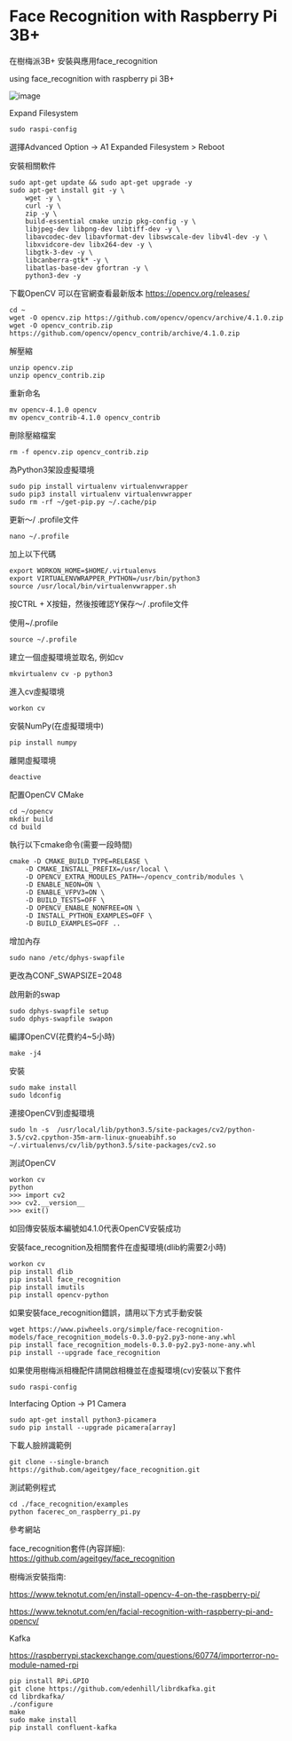 # Face Recognition with Raspberry Pi 3B+
在樹梅派3B+ 安裝與應用face_recognition

using face_recognition with raspberry pi 3B+

![image](https://github.com/chiajung0001/Face_Recognition_with_Raspberry_Pi_3B/blob/master/face_recognition%20with%20raspberry%20pi%203B%2B.png)



Expand Filesystem
```
sudo raspi-config
```
選擇Advanced Option -> A1 Expanded Filesystem > Reboot

安裝相關軟件
```
sudo apt-get update && sudo apt-get upgrade -y 
sudo apt-get install git -y \
    wget -y \
    curl -y \
    zip -y \
    build-essential cmake unzip pkg-config -y \
    libjpeg-dev libpng-dev libtiff-dev -y \
    libavcodec-dev libavformat-dev libswscale-dev libv4l-dev -y \
    libxvidcore-dev libx264-dev -y \
    libgtk-3-dev -y \
    libcanberra-gtk* -y \
    libatlas-base-dev gfortran -y \
    python3-dev -y
```

下載OpenCV
可以在官網查看最新版本 https://opencv.org/releases/
```
cd ~
wget -O opencv.zip https://github.com/opencv/opencv/archive/4.1.0.zip
wget -O opencv_contrib.zip https://github.com/opencv/opencv_contrib/archive/4.1.0.zip
```

解壓縮
```
unzip opencv.zip
unzip opencv_contrib.zip
```

重新命名
```
mv opencv-4.1.0 opencv
mv opencv_contrib-4.1.0 opencv_contrib
```

刪除壓縮檔案
```
rm -f opencv.zip opencv_contrib.zip
```

為Python3架設虛擬環境
```
sudo pip install virtualenv virtualenvwrapper
sudo pip3 install virtualenv virtualenvwrapper
sudo rm -rf ~/get-pip.py ~/.cache/pip
```

更新〜/ .profile文件
```
nano ~/.profile
```

加上以下代碼
```
export WORKON_HOME=$HOME/.virtualenvs
export VIRTUALENVWRAPPER_PYTHON=/usr/bin/python3
source /usr/local/bin/virtualenvwrapper.sh
```
按CTRL + X按鈕，然後按確認Y保存〜/ .profile文件

使用~/.profile
```
source ~/.profile
```

建立一個虛擬環境並取名, 例如cv
```
mkvirtualenv cv -p python3
```

進入cv虛擬環境
```
workon cv
```


安裝NumPy(在虛擬環境中)
```
pip install numpy
```

離開虛擬環境
```
deactive
```

配置OpenCV CMake
```
cd ~/opencv
mkdir build
cd build
```

執行以下cmake命令(需要一段時間)
```
cmake -D CMAKE_BUILD_TYPE=RELEASE \
    -D CMAKE_INSTALL_PREFIX=/usr/local \
    -D OPENCV_EXTRA_MODULES_PATH=~/opencv_contrib/modules \
    -D ENABLE_NEON=ON \
    -D ENABLE_VFPV3=ON \
    -D BUILD_TESTS=OFF \
    -D OPENCV_ENABLE_NONFREE=ON \
    -D INSTALL_PYTHON_EXAMPLES=OFF \
    -D BUILD_EXAMPLES=OFF ..
```

增加內存
```
sudo nano /etc/dphys-swapfile
```
更改為CONF_SWAPSIZE=2048

啟用新的swap
```
sudo dphys-swapfile setup
sudo dphys-swapfile swapon
```

編譯OpenCV(花費約4~5小時)
```
make -j4
```

安裝
```
sudo make install
sudo ldconfig
```

連接OpenCV到虛擬環境
```
sudo ln -s  /usr/local/lib/python3.5/site-packages/cv2/python-3.5/cv2.cpython-35m-arm-linux-gnueabihf.so ~/.virtualenvs/cv/lib/python3.5/site-packages/cv2.so
```

測試OpenCV
```
workon cv
python
>>> import cv2
>>> cv2.__version__
>>> exit()
```
如回傳安裝版本編號如4.1.0代表OpenCV安裝成功


安裝face_recognition及相關套件在虛擬環境(dlib約需要2小時)
```
workon cv
pip install dlib
pip install face_recognition
pip install imutils
pip install opencv-python
```

如果安裝face_recognition錯誤，請用以下方式手動安裝
```
wget https://www.piwheels.org/simple/face-recognition-models/face_recognition_models-0.3.0-py2.py3-none-any.whl
pip install face_recognition_models-0.3.0-py2.py3-none-any.whl
pip install --upgrade face_recognition
```

如果使用樹梅派相機配件請開啟相機並在虛擬環境(cv)安裝以下套件
```
sudo raspi-config
```
Interfacing Option -> P1 Camera

```
sudo apt-get install python3-picamera
sudo pip install --upgrade picamera[array]
```


下載人臉辨識範例
```
git clone --single-branch https://github.com/ageitgey/face_recognition.git
```

測試範例程式
```
cd ./face_recognition/examples
python facerec_on_raspberry_pi.py
```


 
參考網站

face_recognition套件(內容詳細):
https://github.com/ageitgey/face_recognition

樹梅派安裝指南:

https://www.teknotut.com/en/install-opencv-4-on-the-raspberry-pi/

https://www.teknotut.com/en/facial-recognition-with-raspberry-pi-and-opencv/







Kafka

https://raspberrypi.stackexchange.com/questions/60774/importerror-no-module-named-rpi
```
pip install RPi.GPIO
git clone https://github.com/edenhill/librdkafka.git 
cd librdkafka/ 
./configure 
make 
sudo make install
pip install confluent-kafka
```
